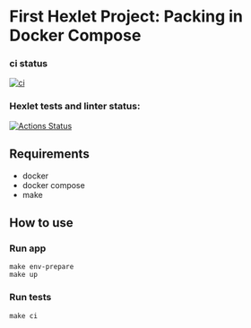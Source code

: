 # First Hexlet Project: Packing in Docker Compose

### ci status

[![ci](https://github.com/vasilievpg/devops-for-programmers-project-74/actions/workflows/push.yml/badge.svg)](https://github.com/vasilievpg/devops-for-programmers-project-74/actions/workflows/push.yml)

### Hexlet tests and linter status:

[![Actions Status](https://github.com/vasilievpg/devops-for-programmers-project-74/workflows/hexlet-check/badge.svg)](https://github.com/vasilievpg/devops-for-programmers-project-74/actions)

## Requirements

  - docker
  - docker compose
  - make

## How to use

### Run app

```console
make env-prepare
make up
```
### Run tests

```console
make ci
```

